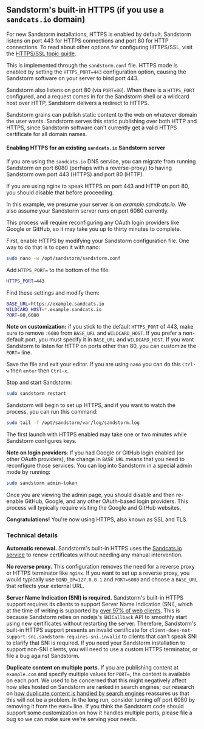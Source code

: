 ## Sandstorm's built-in HTTPS (if you use a `sandcats.io` domain)

For new Sandstorm installations, HTTPS is enabled by
default. Sandstorm listens on port 443 for HTTPS connections and port
80 for HTTP connections. To read about other options for configuring
HTTPS/SSL, visit the [HTTPS/SSL topic guide](ssl.md).

This is implemented through the `sandstorm.conf` file. HTTPS mode is
enabled by setting the `HTTPS_PORT=443` configuration option, causing
the Sandstorm software on your server to bind port 443.

Sandstorm also listens on port 80 (via `PORT=80`). When there is a
`HTTPS_PORT` configured, and a request comes in for the Sandstorm
shell or a wildcard host over HTTP, Sandstorm delivers a redirect to
HTTPS.

Sandstorm grains can publish static content to the web on whatever
domain the user wants. Sandstorm serves this static publishing over
both HTTP and HTTPS, since Sandstorm software can't currently get a
valid HTTPS certificate for all domain names.

#### Enabling HTTPS for an existing `sandcats.io` Sandstorm server

If you are using the `sandcats.io` DNS service, you can migrate from
running Sandstorm on port 6080 (perhaps with a reverse-proxy) to
having Sandstorm own port 443 (HTTPS) and port 80 (HTTP).

If you are using nginx to speak HTTPS on port 443 and HTTP on port 80,
you should disable that before proceeding.

In this example, we presume your server is on
_example.sandcats.io_. We also assume your Sandstorm server runs on
port 6080 currently.

This process will require reconfiguring any OAuth login providers like
Google or GitHub, so it may take you up to thirty minutes to complete.

First, enable HTTPS by modifying your Sandstorm configuration file.
One way to do that is to open it with nano:

```bash
sudo nano -w /opt/sandstorm/sandstorm.conf
```

Add `HTTPS_PORT=` to the bottom of the file:

```bash
HTTPS_PORT=443
```

Find these settings and modify them:

```bash
BASE_URL=https://example.sandcats.io
WILDCARD_HOST=*.example.sandcats.io
PORT=80,6080
```

**Note on customization:** if you stick to the default `HTTPS_PORT` of
443, make sure to remove `:6080` from `BASE_URL` and
`WILDCARD_HOST`. If you prefer a non-default port, you must specify it
in `BASE_URL` and `WILDCARD_HOST`. If you want Sandstorm to listen for
HTTP on ports other than 80, you can customize the `PORT=` line.

Save the file and exit your editor. If you are using `nano` you can
do this `Ctrl-w` then `enter` then `Ctrl-x`.

Stop and start Sandstorm:

```bash
sudo sandstorm restart
```

Sandstorm will begin to set up HTTPS, and if you want to watch the
process, you can run this command:

```bash
sudo tail -f /opt/sandstorm/var/log/sandstorm.log
```

The first launch with HTTPS enabled may take one or two minutes while
Sandstorm configures keys.

**Note on login providers**: If you had Google or GitHub login enabled
(or other OAuth providers), the change in `BASE_URL` means that you
need to reconfigure those services. You can log into Sandstorm in a
special admin mode by running:

```bash
sudo sandstorm admin-token
```

Once you are viewing the admin page, you should disable and then
re-enable GitHub, Google, and any other OAuth-based login
providers. This process will typically require visiting the Google and
GitHub websites.

**Congratulations!** You're now using HTTPS, also known as SSL and TLS.

### Technical details

**Automatic renewal.** Sandstorm's built-in HTTPS uses the
[Sandcats.io service](sandcats.md) to renew certificates without
needing any manual intervention.

<!--
**B rating.** Sandstorm's HTTPS cipher suites are kind of OK but really
could be better.
-->

**No reverse proxy.** This configuration removes the need for a
reverse proxy or HTTPS terminator like `nginx`. If you want to set up
a reverse proxy, you would typically use `BIND_IP=127.0.0.1` and
`PORT=6080` and choose a `BASE_URL` that reflects your external URL.

**Server Name Indication (SNI) is required.** Sandstorm's built-in
HTTPS support requires its clients to support Server Name Indication
(SNI), which at the time of writing is supported by [over 97% of web
clients](http://caniuse.com/#feat=sni).  This is because Sandstorm
relies on nodejs's `SNICallback` API to smoothly start using new
certificates without restarting the server. Therefore, Sandstorm's
built-in HTTPS support presents an invalid certificate for
`client-does-not-support-sni.sandstorm-requires-sni.invalid` to
clients that can't speak SNI to clarify that SNI is required. If you
need your Sandstorm installation to support non-SNI clients, you will
need to use a custom HTTPS terminator, or file a bug against Sandstorm.

**Duplicate content on multiple ports.** If you are publishing content
at `example.com` and specify multiple values for `PORT=`, the content
is available on each port. We used to be concerned that this might
negatively affect how sites hosted on Sandstorm are ranked in search
engines; our research on [how duplicate content is handled by search
engines](https://support.google.com/webmasters/answer/66359?hl=en)
reassures us that this will not be a problem. In the long run,
consider turning off port 6080 by removing it from the `PORT=` line.
If you think the Sandstorm code should support some customization on
how it handles multiple ports, please file a bug so we can make sure
we're serving your needs.
